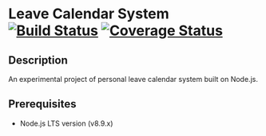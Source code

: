 # Leave Calendar System  [![Build Status](https://travis-ci.org/brucezhu512/node-leave-calendar.svg?branch=master)](https://travis-ci.org/brucezhu512/node-leave-calendar) [![Coverage Status](https://coveralls.io/repos/github/brucezhu512/node-leave-calendar/badge.svg?branch=master)](https://coveralls.io/github/brucezhu512/node-leave-calendar?branch=master)

## Description
An experimental project of personal leave calendar system built on Node.js.

## Prerequisites
- Node.js LTS version (v8.9.x) 